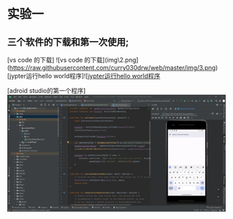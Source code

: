 # 实验一
  
## 三个软件的下载和第一次使用;


[vs code 的下载]
![vs code 的下载](img\2.png](https://raw.githubusercontent.com/curry030drw/web/master/img/3.png)
[jypter运行hello world程序]![[jypter运行hello world程序](https://raw.githubusercontent.com/curry030drw/web/master/img/2.png)

[adroid studio的第一个程序]![adroid studio的第一个程序](img\1.png)

  
